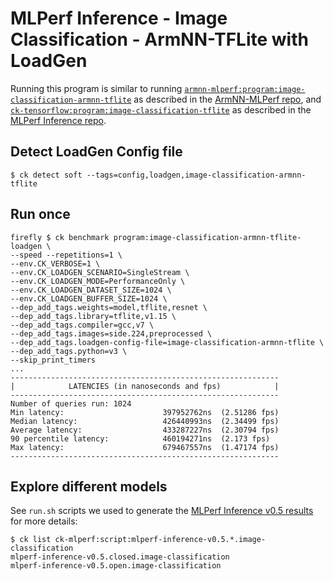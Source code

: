 # MLPerf Inference - Image Classification - ArmNN-TFLite with LoadGen

Running this program is similar to running [`armnn-mlperf:program:image-classification-armnn-tflite`](https://github.com/ARM-software/armnn-mlperf/tree/master/program/image-classification-armnn-tflite) as described in the [ArmNN-MLPerf repo](https://github.com/ARM-software/armnn-mlper://github.com/ARM-software/armnn-mlperf), and [`ck-tensorflow:program:image-classification-tflite`](https://github.com/ctuning/ck-tensorflow/tree/master/program/image-classification-tflite) as described in the [MLPerf Inference repo](https://github.com/mlperf/inference/tree/master/v0.5/classification_and_detection/optional_harness_ck/classification/tflite).

## Detect LoadGen Config file
```
$ ck detect soft --tags=config,loadgen,image-classification-armnn-tflite
```

## Run once
```
firefly $ ck benchmark program:image-classification-armnn-tflite-loadgen \
--speed --repetitions=1 \
--env.CK_VERBOSE=1 \
--env.CK_LOADGEN_SCENARIO=SingleStream \
--env.CK_LOADGEN_MODE=PerformanceOnly \
--env.CK_LOADGEN_DATASET_SIZE=1024 \
--env.CK_LOADGEN_BUFFER_SIZE=1024 \
--dep_add_tags.weights=model,tflite,resnet \
--dep_add_tags.library=tflite,v1.15 \
--dep_add_tags.compiler=gcc,v7 \
--dep_add_tags.images=side.224,preprocessed \
--dep_add_tags.loadgen-config-file=image-classification-armnn-tflite \
--dep_add_tags.python=v3 \
--skip_print_timers
...
------------------------------------------------------------
|            LATENCIES (in nanoseconds and fps)            |
------------------------------------------------------------
Number of queries run: 1024
Min latency:                      397952762ns  (2.51286 fps)
Median latency:                   426440993ns  (2.34499 fps)
Average latency:                  433287227ns  (2.30794 fps)
90 percentile latency:            460194271ns  (2.173 fps)
Max latency:                      679467557ns  (1.47174 fps)
------------------------------------------------------------ 
```

## Explore different models

See `run.sh` scripts we used to generate the [MLPerf Inference v0.5 results](https://mlperf.org/inference-results/) for more details:
```
$ ck list ck-mlperf:script:mlperf-inference-v0.5.*.image-classification
mlperf-inference-v0.5.closed.image-classification
mlperf-inference-v0.5.open.image-classification
```
